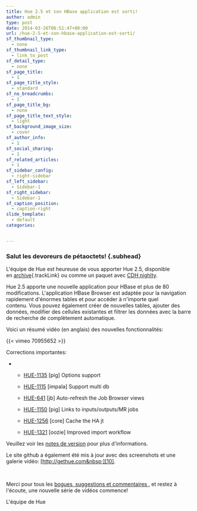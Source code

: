 ```yaml
---
title: Hue 2.5 et son HBase application est sorti!
author: admin
type: post
date: 2014-03-26T06:51:47+00:00
url: /hue-2-5-et-son-hbase-application-est-sorti/
sf_thumbnail_type:
  - none
sf_thumbnail_link_type:
  - link_to_post
sf_detail_type:
  - none
sf_page_title:
  - 1
sf_page_title_style:
  - standard
sf_no_breadcrumbs:
  - 1
sf_page_title_bg:
  - none
sf_page_title_text_style:
  - light
sf_background_image_size:
  - cover
sf_author_info:
  - 1
sf_social_sharing:
  - 1
sf_related_articles:
  - 1
sf_sidebar_config:
  - right-sidebar
sf_left_sidebar:
  - Sidebar-1
sf_right_sidebar:
  - Sidebar-1
sf_caption_position:
  - caption-right
slide_template:
  - default
categories:


---
```

### <span>Salut les devoreurs de p&eacute;taoctets!</span> {.subhead}

<span id="docs-internal-guid-0768643e-1223-5a03-20cc-6cb512e36ff6">L'&eacute;quipe de Hue est heureuse de vous apporter Hue 2.5, disponible en&nbsp;</span>[archive][1]{.trackLink}&nbsp;ou comme un paquet avec&nbsp;[CDH nighlty][2].

Hue 2.5 apporte une nouvelle application pour HBase et plus de 80 modifications.&nbsp;L'application HBase Browser est adapt&eacute;e pour la navigation rapidement d'&eacute;normes tables et pour acc&eacute;der &agrave; n'importe quel contenu.&nbsp;Vous pouvez &eacute;galement cr&eacute;er de nouvelles tables, ajouter des donn&eacute;es, modifier des cellules existantes et filtrer les donn&eacute;es avec la barre de recherche de compl&egrave;tement automatique.

<p id="docs-internal-guid-0768643e-1223-7d5c-1b2c-0694b76a2d99">
  Voici un r&eacute;sum&eacute; vid&eacute;o (en anglais) des nouvelles fonctionnalit&eacute;s:
</p>

{{< vimeo 70955652 >}}

Corrections importantes:

  *   * [HUE-1135][3]&nbsp;[pig] Options support

      * [HUE-1115][4]&nbsp;[impala] Support multi db

      * [HUE-641][5]&nbsp;[jb] Auto-refresh the Job Browser views

      * [HUE-1150][6]&nbsp;[pig] Links to inputs/outputs/MR jobs

      * [HUE-1256][7]&nbsp;[core] Cache the HA jt

      * [HUE-1321][8]&nbsp;[oozie] Improved import workflow

Veuillez voir les&nbsp;[notes de version][9]&nbsp;pour plus d'informations.

Le site github a &eacute;galement &eacute;t&eacute; mis &agrave; jour avec des screenshots et une galerie vid&eacute;o:&nbsp;[http://gethue.com&nbsp;][10].

&nbsp;

<span id="docs-internal-guid-0768643e-1223-9198-1d84-c7ebd87794ae">Merci pour tous les&nbsp;</span>[bogues, suggestions et commentaires&nbsp;][11], et restez &agrave; l'&eacute;coute, une nouvelle s&eacute;rie de vid&eacute;os commence!

L'&eacute;quipe de Hue</p>

 [1]: https://cdn.gethue.com/downloads/releases/2.5.0/hue-2.5.0.tgz
 [2]: http://nightly.cloudera.com/cdh4/
 [3]: https://issues.cloudera.org/browse/HUE-1135
 [4]: https://issues.cloudera.org/browse/HUE-1115
 [5]: https://issues.cloudera.org/browse/HUE-641
 [6]: https://issues.cloudera.org/browse/HUE-1150
 [7]: https://issues.cloudera.org/browse/HUE-1256
 [8]: https://issues.cloudera.org/browse/HUE-1321
 [9]: http://cloudera.github.com/hue/docs-2.5.0/release-notes/release-notes-2.5.0.html
 [10]: https://gethue.com/
 [11]: http://groups.google.com/a/cloudera.org/group/hue-user
